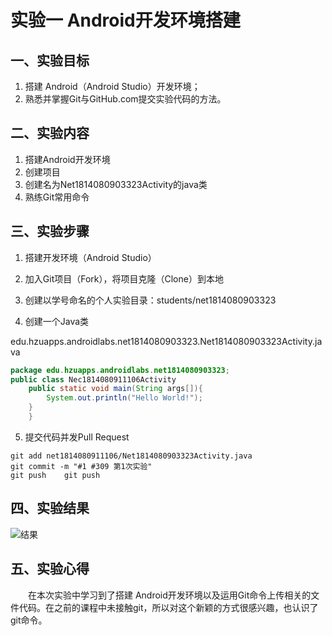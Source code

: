 # 实验一 Android开发环境搭建

## 一、实验目标

1. 搭建 Android（Android Studio）开发环境；
2. 熟悉并掌握Git与GitHub.com提交实验代码的方法。


## 二、实验内容
1. 搭建Android开发环境
2. 创建项目
3. 创建名为Net1814080903323Activity的java类
4. 熟练Git常用命令


## 三、实验步骤
1. 搭建开发环境（Android Studio）

2. 加入Git项目（Fork），将项目克隆（Clone）到本地

3. 创建以学号命名的个人实验目录：students/net1814080903323

4. 创建一个Java类

edu.hzuapps.androidlabs.net1814080903323.Net1814080903323Activity.java
```java
package edu.hzuapps.androidlabs.net1814080903323;
public class Nec1814080911106Activity
	public static void main(String args[]){
		System.out.println("Hello World!");	
	}
	}
```

5. 提交代码并发Pull Request
```shell
git add net1814080911106/Net1814080903323Activity.java
git commit -m "#1 #309 第1次实验"
git push	git push
```


## 四、实验结果
![结果](https://github.com/joshua-ben/android-labs-2020/blob/master/students/net1814080903323/lab1-3.png)


## 五、实验心得
　　在本次实验中学习到了搭建 Android开发环境以及运用Git命令上传相关的文件代码。在之前的课程中未接触git，所以对这个新颖的方式很感兴趣，也认识了git命令。
